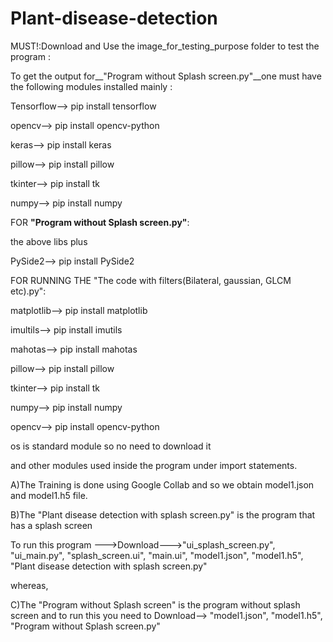# Plant-disease-detection

MUST!:Download and Use the image_for_testing_purpose folder to test the program  :

To get the output for__"Program without Splash screen.py"__one must have the following modules installed mainly :

Tensorflow--> pip install tensorflow

opencv--> pip install opencv-python

keras-->  pip install keras

pillow--> pip install pillow

tkinter--> pip install tk

numpy--> pip install numpy


FOR __"Program without Splash screen.py"__:

the above libs plus

PySide2--> pip install PySide2

FOR RUNNING THE "The code with filters(Bilateral, gaussian, GLCM etc).py":

matplotlib--> pip install matplotlib

imultils--> pip install imutils

mahotas-->  pip install mahotas

pillow--> pip install pillow

tkinter--> pip install tk

numpy--> pip install numpy

opencv--> pip install opencv-python

os is standard module so no need to download it 

and other modules used inside the program under import statements.

A)The Training is done using Google Collab and so we obtain model1.json and model1.h5 file.

B)The "Plant disease detection with splash screen.py" is the program that has a splash screen

To run this program --->Download--->"ui_splash_screen.py", "ui_main.py", "splash_screen.ui", "main.ui", "model1.json", "model1.h5", "Plant disease detection with splash screen.py"

whereas,

C)The "Program without Splash screen" is the program without splash screen and to run this you need to 
  Download--> "model1.json", "model1.h5", "Program without Splash screen.py"
